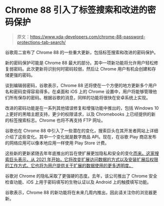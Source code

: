 # Chrome 88 引入了标签搜索和改进的密码保护

> 原文：<https://www.xda-developers.com/chrome-88-password-protections-tab-search/>

谷歌周二宣布了 Chrome 88 的一些重大更新，包括标签搜索和改进的密码保护。

新的密码保护可能是 Chrome 88 最大的部分。其中一项新功能将允许用户轻松修复弱密码。此次更新将识别何时密码较弱，然后让 Chrome 用户有机会创建和存储更强的密码。

谈到编辑弱密码，谷歌表示，Chrome 88 还将使在一个方便的地方更新多个用户名和密码变得容易得多。在桌面和 iOS 上的 Chrome 设置中，用户将能够管理他们所有保存的密码。根据谷歌的消息，同样的功能将很快在安卓系统上实现。

改进的密码功能是在一系列其他错误修复和增强功能中推出的，包括 Windows 10 上更好的黑暗主题支持，更少的权限请求，以及 Chromebooks 上已经提供的新的标签搜索标志。Chrome 也将不再支持 FTP 网址。

谷歌也在 Chrome 88 中引入了一些潜在的变化，搜索巨头在其开发者网站上详细介绍了这些变化。其中一个变化就是数字商品 API。现在，在谷歌 Play 商店发布的网络应用可以像本地应用一样使用 Play Store 计费。

这些新的更新紧随去年年底推出的旨在使扩展更加隐私和安全的变化[而来。这家搜索巨头表示，从 2021 年开始，它将改变扩展访问数据的方式以及安装扩展后权限的工作方式。它也将为用户提供关于扩展的数据使用的更多透明度。](https://www.xda-developers.com/google-chrome-87-performance-improvements-tab-search/)

谷歌对 Chrome 的隐私采取了更强硬的态度。去年，该公司推出了 Chrome 安全检查功能、iOS 上用于密码填写的生物认证以及 Android 上的触摸填写功能。

谷歌表示，Chrome 88 的新功能将在未来几周内推出，因此请关注你的浏览器更新。